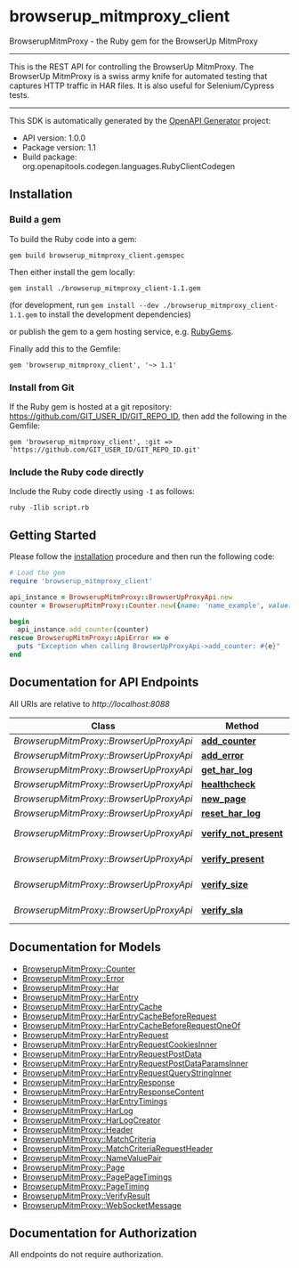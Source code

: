 # browserup_mitmproxy_client

BrowserupMitmProxy - the Ruby gem for the BrowserUp MitmProxy

___
This is the REST API for controlling the BrowserUp MitmProxy.
The BrowserUp MitmProxy is a swiss army knife for automated testing that
captures HTTP traffic in HAR files. It is also useful for Selenium/Cypress tests.
___


This SDK is automatically generated by the [OpenAPI Generator](https://openapi-generator.tech) project:

- API version: 1.0.0
- Package version: 1.1
- Build package: org.openapitools.codegen.languages.RubyClientCodegen

## Installation

### Build a gem

To build the Ruby code into a gem:

```shell
gem build browserup_mitmproxy_client.gemspec
```

Then either install the gem locally:

```shell
gem install ./browserup_mitmproxy_client-1.1.gem
```

(for development, run `gem install --dev ./browserup_mitmproxy_client-1.1.gem` to install the development dependencies)

or publish the gem to a gem hosting service, e.g. [RubyGems](https://rubygems.org/).

Finally add this to the Gemfile:

    gem 'browserup_mitmproxy_client', '~> 1.1'

### Install from Git

If the Ruby gem is hosted at a git repository: https://github.com/GIT_USER_ID/GIT_REPO_ID, then add the following in the Gemfile:

    gem 'browserup_mitmproxy_client', :git => 'https://github.com/GIT_USER_ID/GIT_REPO_ID.git'

### Include the Ruby code directly

Include the Ruby code directly using `-I` as follows:

```shell
ruby -Ilib script.rb
```

## Getting Started

Please follow the [installation](#installation) procedure and then run the following code:

```ruby
# Load the gem
require 'browserup_mitmproxy_client'

api_instance = BrowserupMitmProxy::BrowserUpProxyApi.new
counter = BrowserupMitmProxy::Counter.new({name: 'name_example', value: 3.56}) # Counter | Receives a new counter to add. The counter is stored, under the hood, in an array in the har under the _counters key

begin
  api_instance.add_counter(counter)
rescue BrowserupMitmProxy::ApiError => e
  puts "Exception when calling BrowserUpProxyApi->add_counter: #{e}"
end

```

## Documentation for API Endpoints

All URIs are relative to *http://localhost:8088*

Class | Method | HTTP request | Description
------------ | ------------- | ------------- | -------------
*BrowserupMitmProxy::BrowserUpProxyApi* | [**add_counter**](docs/BrowserUpProxyApi.md#add_counter) | **POST** /har/counters | 
*BrowserupMitmProxy::BrowserUpProxyApi* | [**add_error**](docs/BrowserUpProxyApi.md#add_error) | **POST** /har/errors | 
*BrowserupMitmProxy::BrowserUpProxyApi* | [**get_har_log**](docs/BrowserUpProxyApi.md#get_har_log) | **GET** /har | 
*BrowserupMitmProxy::BrowserUpProxyApi* | [**healthcheck**](docs/BrowserUpProxyApi.md#healthcheck) | **GET** /healthcheck | 
*BrowserupMitmProxy::BrowserUpProxyApi* | [**new_page**](docs/BrowserUpProxyApi.md#new_page) | **POST** /har/page | 
*BrowserupMitmProxy::BrowserUpProxyApi* | [**reset_har_log**](docs/BrowserUpProxyApi.md#reset_har_log) | **PUT** /har | 
*BrowserupMitmProxy::BrowserUpProxyApi* | [**verify_not_present**](docs/BrowserUpProxyApi.md#verify_not_present) | **POST** /verify/not_present/{name} | 
*BrowserupMitmProxy::BrowserUpProxyApi* | [**verify_present**](docs/BrowserUpProxyApi.md#verify_present) | **POST** /verify/present/{name} | 
*BrowserupMitmProxy::BrowserUpProxyApi* | [**verify_size**](docs/BrowserUpProxyApi.md#verify_size) | **POST** /verify/size/{size}/{name} | 
*BrowserupMitmProxy::BrowserUpProxyApi* | [**verify_sla**](docs/BrowserUpProxyApi.md#verify_sla) | **POST** /verify/sla/{time}/{name} | 


## Documentation for Models

 - [BrowserupMitmProxy::Counter](docs/Counter.md)
 - [BrowserupMitmProxy::Error](docs/Error.md)
 - [BrowserupMitmProxy::Har](docs/Har.md)
 - [BrowserupMitmProxy::HarEntry](docs/HarEntry.md)
 - [BrowserupMitmProxy::HarEntryCache](docs/HarEntryCache.md)
 - [BrowserupMitmProxy::HarEntryCacheBeforeRequest](docs/HarEntryCacheBeforeRequest.md)
 - [BrowserupMitmProxy::HarEntryCacheBeforeRequestOneOf](docs/HarEntryCacheBeforeRequestOneOf.md)
 - [BrowserupMitmProxy::HarEntryRequest](docs/HarEntryRequest.md)
 - [BrowserupMitmProxy::HarEntryRequestCookiesInner](docs/HarEntryRequestCookiesInner.md)
 - [BrowserupMitmProxy::HarEntryRequestPostData](docs/HarEntryRequestPostData.md)
 - [BrowserupMitmProxy::HarEntryRequestPostDataParamsInner](docs/HarEntryRequestPostDataParamsInner.md)
 - [BrowserupMitmProxy::HarEntryRequestQueryStringInner](docs/HarEntryRequestQueryStringInner.md)
 - [BrowserupMitmProxy::HarEntryResponse](docs/HarEntryResponse.md)
 - [BrowserupMitmProxy::HarEntryResponseContent](docs/HarEntryResponseContent.md)
 - [BrowserupMitmProxy::HarEntryTimings](docs/HarEntryTimings.md)
 - [BrowserupMitmProxy::HarLog](docs/HarLog.md)
 - [BrowserupMitmProxy::HarLogCreator](docs/HarLogCreator.md)
 - [BrowserupMitmProxy::Header](docs/Header.md)
 - [BrowserupMitmProxy::MatchCriteria](docs/MatchCriteria.md)
 - [BrowserupMitmProxy::MatchCriteriaRequestHeader](docs/MatchCriteriaRequestHeader.md)
 - [BrowserupMitmProxy::NameValuePair](docs/NameValuePair.md)
 - [BrowserupMitmProxy::Page](docs/Page.md)
 - [BrowserupMitmProxy::PagePageTimings](docs/PagePageTimings.md)
 - [BrowserupMitmProxy::PageTiming](docs/PageTiming.md)
 - [BrowserupMitmProxy::VerifyResult](docs/VerifyResult.md)
 - [BrowserupMitmProxy::WebSocketMessage](docs/WebSocketMessage.md)


## Documentation for Authorization

 All endpoints do not require authorization.

